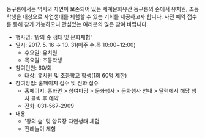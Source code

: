 동구릉에서는 역사와 자연이 보존되어 있는 세계문화유산 동구릉의 숲에서 유치원, 초등학생을 대상으로 자연생태를 체험할 수 있는 기회를 제공하고자 합니다. 사전 예약 접수를 통해 참가 가능하오니 관심있는 여러분의 많은 참여 바랍니다.

- 행사명: '왕의 숲 생태 및 문화체험'
- 일시: 2017. 5. 16 → 10. 31(매주 수.목 10:00~12:00)
  - 수요일: 유치원
  - 목요일: 초등학생
- 참여인원: 60/회
  - 대상: 유치원 및 초등학교 학생(1회 60명 제한)
- 참여방법: 홈페이지 접수 및 전화 접수
  - 홈페이지: 홈화면 > 참여마당 > 문화행사 > 문화행사 안내 > 달력에서 해당 행사 클릭 후 예약
  - 전화: 031-567-2909
- 내용
  - '왕의 숲' 및 양묘장 자연생태 체험
  - 전례놀이 체험